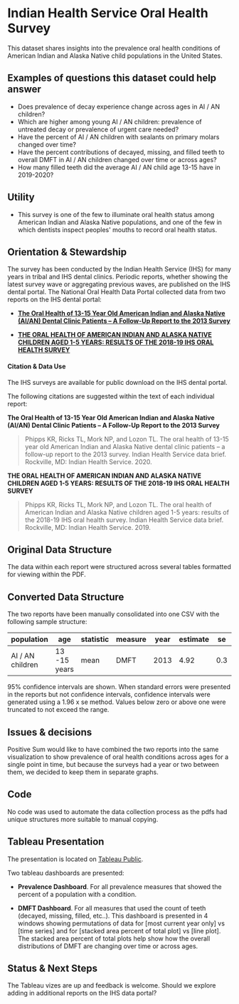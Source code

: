 # Indian Health Service Oral Health Survey

This dataset shares insights into the prevalence oral health conditions of American Indian and Alaska Native child populations in the United States.

## Examples of questions this dataset could help answer

* Does prevalence of decay experience change across ages in AI / AN children?
* Which are higher among young AI / AN children: prevalence of untreated decay or prevalence of urgent care needed?
* Have the percent of AI / AN children with sealants on primary molars changed over time?
* Have the percent contributions of decayed, missing, and filled teeth to overall DMFT in AI / AN children changed over time or across ages?
* How many filled teeth did the average AI / AN child age 13-15 have in 2019-2020?

## Utility

* This survey is one of the few to illuminate oral health status among American Indian and Alaska Native populations, and one of the few in which dentists inspect peoples' mouths to record oral health status. 

## Orientation & Stewardship  

The survey has been conducted by the Indian Health Service (IHS) for many years in tribal and IHS dental clinics. Periodic reports, whether showing the latest survey wave or aggregating previous waves, are published on the IHS dental portal. The National Oral Health Data Portal collected data from two reports on the IHS dental portal:

* [**The Oral Health of 13-15 Year Old American Indian and Alaska Native (AI/AN) Dental Clinic Patients – A Follow-Up Report to the 2013 Survey**](https://www.ihs.gov/doh/documents/surveillance/2018-19%20Data%20Brief%20of%201-5%20Year-Old%20AI-AN%20Preschool%20Children.pdf)

* [**THE ORAL HEALTH OF AMERICAN INDIAN AND ALASKA NATIVE CHILDREN AGED 1-5 YEARS: RESULTS OF THE 2018-19 IHS ORAL HEALTH SURVEY**](https://www.ihs.gov/doh/documents/surveillance/IHS_Data_Brief_Oral_Health_13-15_Year_Old_Follow-Up_to_2013_Survey.pdf) 

#### Citation & Data Use

The IHS surveys are available for public download on the IHS dental portal. 

The following citations are suggested within the text of each individual report:

**The Oral Health of 13-15 Year Old American Indian and Alaska Native (AI/AN) Dental Clinic Patients – A Follow-Up Report to the 2013 Survey**
> Phipps KR, Ricks TL, Mork NP, and Lozon TL. The oral health of 13-15 year old American Indian and Alaska Native dental
clinic patients – a follow-up report to the 2013 survey. Indian Health Service data brief. Rockville, MD: Indian Health Service. 2020. 

**THE ORAL HEALTH OF AMERICAN INDIAN AND ALASKA NATIVE CHILDREN AGED 1-5 YEARS: RESULTS OF THE 2018-19 IHS ORAL HEALTH SURVEY**
> Phipps KR, Ricks TL, Mork NP, and Lozon TL. The oral health of American Indian and Alaska Native children aged
1-5 years: results of the 2018-19 IHS oral health survey. Indian Health Service data brief. Rockville, MD: Indian
Health Service. 2019.


## Original Data Structure

The data within each report were structured across several tables formatted for viewing within the PDF. 

## Converted Data Structure

The two reports have been manually consolidated into one CSV with the following sample structure:

| population | age | statistic | measure | year | estimate | se | lower_CI | upper_CI |
| ---------- | --- | --------- | ------- | ---- | -------- | -- | -------- | -------- |
| AI / AN children | 13 -15 years | mean | DMFT | 2013 | 4.92 | 0.3 | 4.33 | 5.50 |

95% confidence intervals are shown. When standard errors were presented in the reports but not confidence intervals, confidence intervals were generated using a 1.96 x se method. Values below zero or above one were truncated to not exceed the range.

## Issues & decisions

Positive Sum would like to have combined the two reports into the same visualization to show prevalence of oral health conditions across ages for a single point in time, but because the surveys had a year or two between them, we decided to keep them in separate graphs.

## Code

No code was used to automate the data collection process as the pdfs had unique structures more suitable to manual copying.

## Tableau Presentation

The presentation is located on [Tableau Public](https://public.tableau.com/profile/association.of.state.territorial.dental.directors#!/vizhome/IndianHealthServiceOralHealthSurvey/Orientation).

Two tableau dashboards are presented:

* **Prevalence Dashboard**. For all prevalence measures that showed the percent of a population with a condition.

* **DMFT Dashboard**. For all measures that used the count of teeth (decayed, missing, filled, etc..). This dashboard is presented in 4 windows showing permutations of data for [most current year only] vs [time series] and for [stacked area percent of total plot] vs [line plot]. The stacked area percent of total plots help show how the overall distributions of DMFT are changing over time or across ages. 


## Status & Next Steps

The Tableau vizes are up and feedback is welcome. Should we explore adding in additional reports on the IHS data portal?
